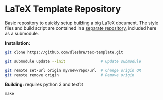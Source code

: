 # LaTeX Template Repository

Basic repository to quickly setup building a big LaTeX document.
The style files and build script are contained in a [separate repository](https://github.com/dlesbre/tex.git),
included here as a submodule.

**Installation:**

```bash
git clone https://github.com/dlesbre/tex-template.git

git submodule update --init                # Update submodule

git remote set-url origin my/new/repo/url  # Change origin OR
git remote remove origin                   # Remove origin
```

**Building:** requires python 3 and texfot

```console
make
```
